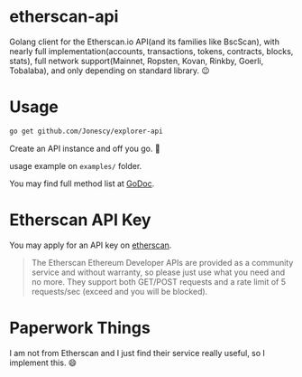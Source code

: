 # etherscan-api

Golang client for the Etherscan.io API(and its families like BscScan), with nearly full implementation(accounts, transactions, tokens, contracts, blocks, stats), full network support(Mainnet, Ropsten, Kovan, Rinkby, Goerli, Tobalaba), and only depending on standard library. :wink:

# Usage

```bash
go get github.com/Jonescy/explorer-api
```

Create an API instance and off you go. :rocket:

usage example on `examples/` folder.

You may find full method list at [GoDoc](https://godoc.org/github.com/Jonescy/explorer-api).

# Etherscan API Key

You may apply for an API key on [etherscan](https://etherscan.io/apis).

> The Etherscan Ethereum Developer APIs are provided as a community service and without warranty, so please just use what you need and no more. They support both GET/POST requests and a rate limit of 5 requests/sec (exceed and you will be blocked). 

# Paperwork Things

I am not from Etherscan and I just find their service really useful, so I implement this. :smile:
